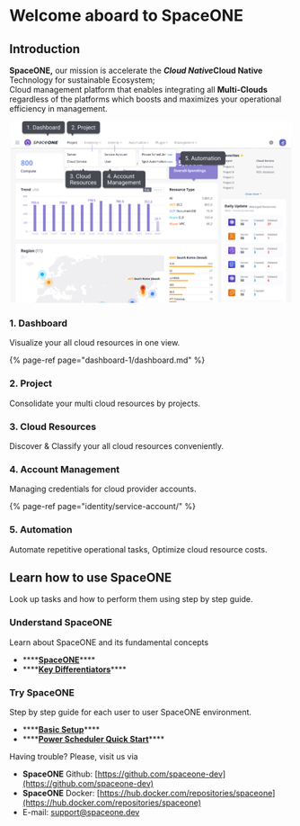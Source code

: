 # Welcome aboard to SpaceONE

## Introduction

**SpaceONE,** our mission is accelerate the _**Cloud Native**_**Cloud Native** Technology for sustainable Ecosystem;   
Cloud management platform that enables integrating all **Multi-Clouds** regardless of the platforms which boosts and maximizes your operational efficiency in management.

![](.gitbook/assets/userguide_img_2.png)

### 1. Dashboard

Visualize your all cloud resources in one view.

{% page-ref page="dashboard-1/dashboard.md" %}

### 2. Project

Consolidate your multi cloud resources by projects.

### 3. Cloud Resources 

Discover & Classify your all cloud resources conveniently. 

### 4. Account Management

Managing credentials for cloud provider accounts.

{% page-ref page="identity/service-account/" %}

### 5. Automation

Automate repetitive operational tasks, Optimize cloud resource costs.



## Learn how to use SpaceONE

Look up tasks and how to perform them using step by step guide.

### 

### Understand SpaceONE

Learn about SpaceONE and its fundamental concepts

* \*\*\*\*[**SpaceONE**](introduction-to-spaceone/spaceone.md)\*\*\*\*
* \*\*\*\*[**Key Differentiators**](introduction-to-spaceone/key-differentiators.md)\*\*\*\*

### Try SpaceONE

Step by step guide for each user to user SpaceONE environment.

* \*\*\*\*[**Basic Setup**](general-user.md)\*\*\*\*
* \*\*\*\*[**Power Scheduler Quick Start**](power-scheduler-quick-start.md)\*\*\*\*



Having trouble? Please, visit us via

* **SpaceONE**  Github: [https://github.com/spaceone-dev](https://github.com/spaceone-dev) 
* **SpaceONE**  Docker: [https://hub.docker.com/repositories/spaceone](https://hub.docker.com/repositories/spaceone) 
* E-mail: support@spaceone.dev

